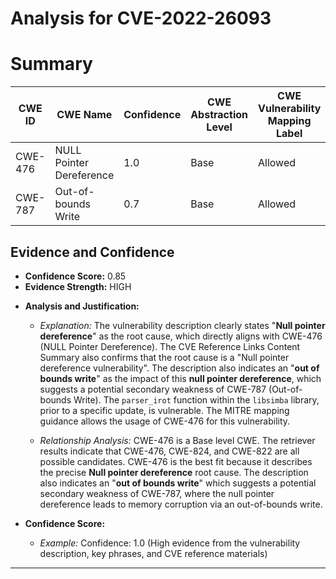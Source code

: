 # Analysis for CVE-2022-26093

# Summary
| CWE ID | CWE Name | Confidence | CWE Abstraction Level | CWE Vulnerability Mapping Label | CWE-Vulnerability Mapping Notes |
|---|---|---|---|---|---|
| CWE-476 | NULL Pointer Dereference | 1.0 | Base | Allowed | Acceptable-Use |
| CWE-787 | Out-of-bounds Write | 0.7 | Base | Allowed | Acceptable-Use |

## Evidence and Confidence

*   **Confidence Score:** 0.85
*   **Evidence Strength:** HIGH

- **Analysis and Justification:**  
  - *Explanation:* The vulnerability description clearly states "**Null pointer dereference**" as the root cause, which directly aligns with CWE-476 (NULL Pointer Dereference). The CVE Reference Links Content Summary also confirms that the root cause is a "Null pointer dereference vulnerability". The description also indicates an "**out of bounds write**" as the impact of this **null pointer dereference**, which suggests a potential secondary weakness of CWE-787 (Out-of-bounds Write). The `parser_irot` function within the `libsimba` library, prior to a specific update, is vulnerable. The MITRE mapping guidance allows the usage of CWE-476 for this vulnerability.
  
  - *Relationship Analysis:* CWE-476 is a Base level CWE. The retriever results indicate that CWE-476, CWE-824, and CWE-822 are all possible candidates. CWE-476 is the best fit because it describes the precise **Null pointer dereference** root cause. The description also indicates an "**out of bounds write**" which suggests a potential secondary weakness of CWE-787, where the null pointer dereference leads to memory corruption via an out-of-bounds write.

- **Confidence Score:**  
  - *Example:* Confidence: 1.0 (High evidence from the vulnerability description, key phrases, and CVE reference materials)

---